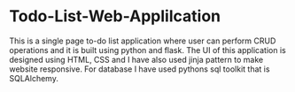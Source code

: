 # Todo-List-Web-Applilcation
This is a single page to-do list application where user can perform CRUD operations and it is built using python and flask. 
The UI of this application is designed using HTML, CSS and I have also used jinja pattern to make website responsive. For database I have used pythons sql toolkit that is SQLAlchemy. 
